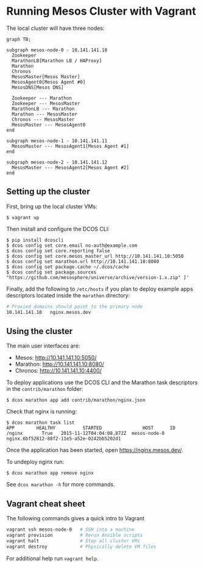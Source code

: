 # Running Mesos Cluster with Vagrant

<!-- toc -->

The local cluster will have three nodes:

```mermaid
graph TB;

subgraph mesos-node-0 - 10.141.141.10
  Zookeeper
  MarathonLB[Marathon LB / HAProxy]
  Marathon
  Chronos
  MesosMaster[Mesos Master]
  MesosAgent0[Mesos Agent #0]
  MesosDNS[Mesos DNS]

  Zookeeper --- Marathon
  Zookeeper --- MesosMaster
  MarathonLB --- Marathon
  Marathon --- MesosMaster
  Chronos --- MesosMaster
  MesosMaster --- MesosAgent0
end

subgraph mesos-node-1 - 10.141.141.11
  MesosMaster --- MesosAgent1[Mesos Agent #1]
end

subgraph mesos-node-2 - 10.141.141.12
  MesosMaster --- MesosAgent2[Mesos Agent #2]
end
```

## Setting up the cluster

First, bring up the local cluster VMs:

    $ vagrant up

Then install and configure the DCOS CLI:

    $ pip install dcoscli
    $ dcos config set core.email no-auth@example.com
    $ dcos config set core.reporting false
    $ dcos config set core.mesos_master_url http://10.141.141.10:5050
    $ dcos config set marathon.url http://10.141.141.10:8080
    $ dcos config set package.cache ~/.dcos/cache
    $ dcos config set package.sources "https://github.com/mesosphere/universe/archive/version-1.x.zip" ]'

Finally, add the following to `/etc/hosts` if you plan to deploy example apps
descriptors located inside the `marathon` directory:

```sh
# Proxied domains should point to the primary node
10.141.141.10   nginx.mesos.dev
```

## Using the cluster

The main user interfaces are:

 - Mesos:    http://10.141.141.10:5050/
 - Marathon: http://10.141.141.10:8080/
 - Chronos:  http://10.141.141.10:4400/

To deploy applications use the DCOS CLI and the Marathon task descriptors in the `contrib/marathon` folder:

    $ dcos marathon app add contrib/marathon/nginx.json

Check that nginx is running:

    $ dcos marathon task list
    APP        HEALTHY          STARTED               HOST      ID
    /nginx       True   2015-11-12T04:04:08.872Z  mesos-node-0  nginx.6bf52812-88f2-11e5-a52e-0242bb5202d1

Once the application has been started, open https://nginx.mesos.dev/.

To undeploy nginx run:

    $ dcos marathon app remove nginx

See `dcos marathon -h` for more commands.

## Vagrant cheat sheet

The following commands gives a quick intro to Vagrant

```sh
vagrant ssh mesos-node-0   # SSH into a machine
vagrant provision          # Rerun Ansible scripts
vagrant halt               # Stop all cluster VMs
vagrant destroy            # Physically delete VM files
```

For additional help run `vagrant help`.
